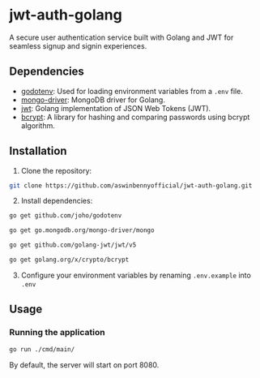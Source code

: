 # jwt-auth-golang

A secure user authentication service built with Golang and JWT for seamless signup and signin experiences.

## Dependencies

- [godotenv](https://github.com/joho/godotenv): Used for loading environment variables from a `.env` file.
- [mongo-driver](https://go.mongodb.org/mongo-driver/mongo): MongoDB driver for Golang.
- [jwt](https://github.com/golang-jwt/jwt/v5): Golang implementation of JSON Web Tokens (JWT).
- [bcrypt](https://golang.org/x/crypto/bcrypt): A library for hashing and comparing passwords using bcrypt algorithm.

## Installation

1. Clone the repository:

```bash
git clone https://github.com/aswinbennyofficial/jwt-auth-golang.git
```


2. Install dependencies:

```bash
go get github.com/joho/godotenv
```
```bash
go get go.mongodb.org/mongo-driver/mongo
```

```bash
go get github.com/golang-jwt/jwt/v5
```

```bash
go get golang.org/x/crypto/bcrypt
``` 



3. Configure your environment variables by renaming `.env.example` into `.env`


## Usage
### Running the application

```bash
go run ./cmd/main/
```
By default, the server will start on port 8080.